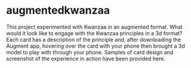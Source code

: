 # augmentedkwanzaa

This project experimented with Kwanzaa in an augmented format. What would it look like to engage with the Kwanzaa principles in a 3d format? Each card has a description of the principle and, after downloading the Augment app, hovering over the card with your phone then brought a 3d model to play with through your phone. Samples of card design and screenshot of the experience in action have been provided here. 
